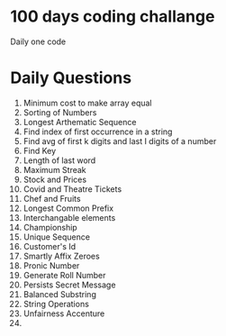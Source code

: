 # 100 days coding challange

Daily one code 

# Daily Questions

1. Minimum cost to make array equal
2. Sorting of Numbers
3. Longest Arthematic Sequence
4. Find index of first occurrence in a string
5. Find avg of first k digits and last I digits of a number
6. Find Key
7. Length of last word
8. Maximum Streak
9. Stock and Prices
10. Covid and Theatre Tickets
11. Chef and Fruits
12. Longest Common Prefix
13. Interchangable elements
14. Championship
15. Unique Sequence
16. Customer's Id
17. Smartly Affix Zeroes
18. Pronic Number
19. Generate Roll Number
20. Persists Secret Message
21. Balanced Substring
22. String Operations
23. Unfairness Accenture
24. 
